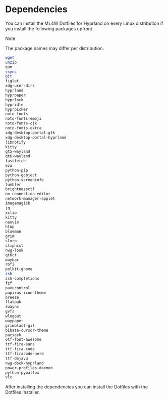 # Dependencies

You can install the ML4W Dotfiles for Hyprland on every Linux distribution if you install the following packages upfront.

> [!NOTE]
> The package names may differ per distribution.

```sh
wget
unzip
gum
rsync
git
figlet
xdg-user-dirs    
hyprland
hyprpaper
hyprlock
hypridle
hyprpicker
noto-fonts
noto-fonts-emoji
noto-fonts-cjk
noto-fonts-extra
xdg-desktop-portal-gtk
xdg-desktop-portal-hyprland
libnotify
kitty
qt5-wayland
qt6-wayland
fastfetch
eza
python-pip
python-gobject
python-screeninfo
tumbler
brightnessctl
nm-connection-editor
network-manager-applet
imagemagick
jq
xclip
kitty
neovim
htop
blueman
grim
slurp
cliphist
nwg-look
qt6ct
waybar
rofi
polkit-gnome
zsh
zsh-completions
fzf
pavucontrol
papirus-icon-theme
breeze
flatpak
swaync
gvfs
wlogout
waypaper
grimblast-git
bibata-cursor-theme
pacseek
otf-font-awesome
ttf-fira-sans
ttf-fira-code
ttf-firacode-nerd
ttf-dejavu
nwg-dock-hyprland
power-profiles-daemon
python-pywalfox
vlc

```

After installing the dependencies you can install the Dotfiles with the Dotfiles Installer.
